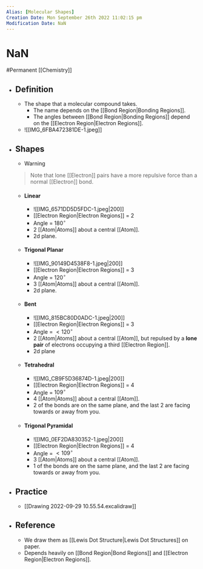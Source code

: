 ```yaml
---
Alias: [Molecular Shapes]
Creation Date: Mon September 26th 2022 11:02:15 pm 
Modification Date: NaN
---
```

# NaN
#Permanent [[Chemistry]]

- ## Definition
	- The shape that a molecular compound takes.
		- The name depends on the [[Bond Region|Bonding Regions]].
		- The angles between [[Bond Region|Bonding Regions]] depend on the [[Electron Region|Electron Regions]].
	- ![[IMG_6FBA472381DE-1.jpeg]]
- ## Shapes
	- > [!Warning]
	> Note that lone [[Electron]] pairs have a more repulsive force than a normal [[Electron]] bond.
	- #### Linear
		- ![[IMG_6571DD5D5FDC-1.jpeg|200]]
		- [[Electron Region|Electron Regions]] = 2
		- Angle = $180^{\circ}$
		- 2 [[Atom|Atoms]] about a central [[Atom]].
		- 2d plane.
	- #### Trigonal Planar
		- ![[IMG_90149D4538F8-1.jpeg|200]]
		- [[Electron Region|Electron Regions]] = 3
		- Angle = $120^{\circ}$
		- 3 [[Atom|Atoms]] about a central [[Atom]].
		- 2d plane.
	- #### Bent
		- ![[IMG_815BC80D0ADC-1.jpeg|200]]
		- [[Electron Region|Electron Regions]] = 3
		- Angle = $<120^{\circ}$
		- 2 [[Atom|Atoms]] about a central [[Atom]], but repulsed by a **lone pair** of electrons occupying a third [[Electron Region]].
		- 2d plane
	- #### Tetrahedral
		- ![[IMG_CB9F5D36874D-1.jpeg|200]]
		- [[Electron Region|Electron Regions]] = 4
		- Angle = $109^{\circ}$
		- 4 [[Atom|Atoms]] about a central [[Atom]].
		- 2 of the bonds are on the same plane, and the last 2 are facing towards or away from you.
	- #### Trigonal Pyramidal
		- ![[IMG_0EF2DA830352-1.jpeg|200]]
		- [[Electron Region|Electron Regions]] = 4
		- Angle = $<109^{\circ}$
		- 3 [[Atom|Atoms]] about a central [[Atom]].
		- 1 of the bonds are on the same plane, and the last 2 are facing towards or away from you.
- ## Practice
	- [[Drawing 2022-09-29 10.55.54.excalidraw]]
- ## Reference
	- We draw them as [[Lewis Dot Structure|Lewis Dot Structures]] on paper.
	- Depends heavily on [[Bond Region|Bond Regions]] and [[Electron Region|Electron Regions]].